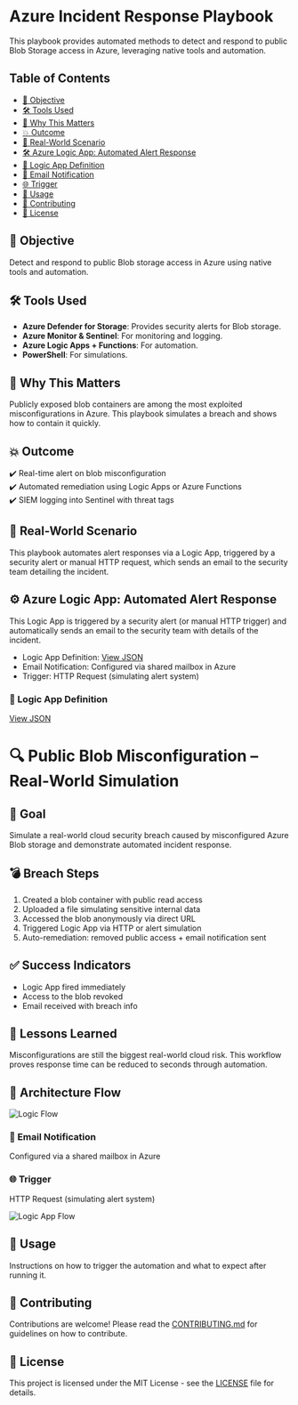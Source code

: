 # Azure Incident Response Playbook

This playbook provides automated methods to detect and respond to public Blob Storage access in Azure, leveraging native tools and automation.

## Table of Contents
- [🎯 Objective](#objective)
- [🛠️ Tools Used](#tools-used)
- [🧠 Why This Matters](#why-this-matters)
- [💥 Outcome](#outcome)
- [🔬 Real-World Scenario](#real-world-scenario)
- [🛠️ Azure Logic App: Automated Alert Response](#azure-logic-app-automated-alert-response)
- [📁 Logic App Definition](#logic-app-definition)
- [📧 Email Notification](#email-notification)
- [🌐 Trigger](#trigger)
- [🎉 Usage](#usage)
- [🤝 Contributing](#contributing)
- [📜 License](#license)

## 🎯 Objective
Detect and respond to public Blob storage access in Azure using native tools and automation.

## 🛠️ Tools Used
- **Azure Defender for Storage**: Provides security alerts for Blob storage.
- **Azure Monitor & Sentinel**: For monitoring and logging.
- **Azure Logic Apps + Functions**: For automation.
- **PowerShell**: For simulations.

## 🧠 Why This Matters
Publicly exposed blob containers are among the most exploited misconfigurations in Azure. This playbook simulates a breach and shows how to contain it quickly.

## 💥 Outcome
✔️ Real-time alert on blob misconfiguration  
✔️ Automated remediation using Logic Apps or Azure Functions  
✔️ SIEM logging into Sentinel with threat tags  

## 🔬 Real-World Scenario
This playbook automates alert responses via a Logic App, triggered by a security alert or manual HTTP request, which sends an email to the security team detailing the incident.

## ⚙️ Azure Logic App: Automated Alert Response

This Logic App is triggered by a security alert (or manual HTTP trigger) and automatically sends an email to the security team with details of the incident.

- Logic App Definition: [View JSON](logic-apps/blob-alert-remediation.json)
- Email Notification: Configured via shared mailbox in Azure
- Trigger: HTTP Request (simulating alert system)
### 📁 Logic App Definition
[View JSON](logic-apps/blob-alert-remediation.json)

# 🔍 Public Blob Misconfiguration – Real-World Simulation

## 🧪 Goal
Simulate a real-world cloud security breach caused by misconfigured Azure Blob storage and demonstrate automated incident response.

## 💣 Breach Steps
1. Created a blob container with public read access
2. Uploaded a file simulating sensitive internal data
3. Accessed the blob anonymously via direct URL
4. Triggered Logic App via HTTP or alert simulation
5. Auto-remediation: removed public access + email notification sent

## ✅ Success Indicators
- Logic App fired immediately
- Access to the blob revoked
- Email received with breach info

## 📌 Lessons Learned
Misconfigurations are still the biggest real-world cloud risk. This workflow proves response time can be reduced to seconds through automation.
## 🧠 Architecture Flow

![Logic Flow](docs/incident-flow.png)

### 📧 Email Notification
Configured via a shared mailbox in Azure  

### 🌐 Trigger
HTTP Request (simulating alert system)

![Logic App Flow](https://docs.google.com/document/d/1j--lCkL3hrCUEw3Xb_zDK0R8PVreEPYZKjILmOXkr6E/edit?usp=sharing)

## 🎉 Usage
Instructions on how to trigger the automation and what to expect after running it.

## 🤝 Contributing
Contributions are welcome! Please read the [CONTRIBUTING.md](CONTRIBUTING.md) for guidelines on how to contribute.

## 📜 License
This project is licensed under the MIT License - see the [LICENSE](LICENSE) file for details.
